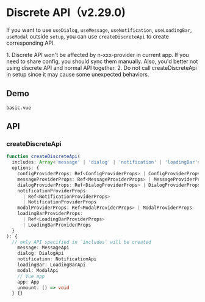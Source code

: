 # Discrete API（v2.29.0)

If you want to use `useDialog`, `useMessage`, `useNotification`, `useLoadingBar`, `useModal` outside `setup`, you can use `createDiscreteApi` to create corresponding API.

<n-alert title="Caveat" type="warning" :bordered="false">
1. Discrete API won't be affected by <n-text code>n-xxx-provider</n-text> in current app. If you need to share config, you should sync them manually. Also, you'd better not using discrete API and normal API together. 2. Do not call <n-text code>createDiscreteApi</n-text> in <n-text code>setup</n-text> since it may cause some unexpected behaviors.
</n-alert>

## Demo

```demo
basic.vue
```

## API

### createDiscreteApi

```ts
function createDiscreteApi(
  includes: Array<'message' | 'dialog' | 'notification' | 'loadingBar'>,
  options: {
    configProviderProps: Ref<ConfigProviderProps> | ConfigProviderProps
    messageProviderProps: Ref<MessageProviderProps> | MessageProviderProps
    dialogProviderProps: Ref<DialogProviderProps> | DialogProviderProps
    notificationProviderProps:
      | Ref<NotificationProviderProps>
      | NotificationProviderProps
    modalProviderProps: Ref<ModalProviderProps> | ModalProviderProps
    loadingBarProviderProps:
      | Ref<LoadingBarProviderProps>
      | LoadingBarProviderProps
  }
): {
  // only API specified in `includes` will be created
    message: MessageApi
    dialog: DialogApi
    notification: NotificationApi
    loadingBar: LoadingBarApi
    modal: ModalApi
    // Vue app
    app: App
    unmount: () => void
  } {}
```
